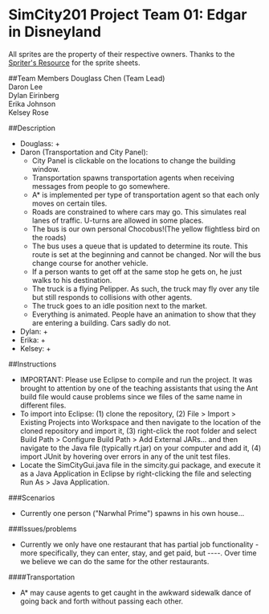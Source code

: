 SimCity201 Project Team 01: Edgar in Disneyland
===============================================

All sprites are the property of their respective owners.
Thanks to the [Spriter's Resource](http://www.spriters-resource.com/) for the sprite sheets.

##Team Members
Douglass Chen (Team Lead) <br>
Daron Lee <br>
Dylan Eirinberg <br>
Erika Johnson <br>
Kelsey Rose <br>

##Description

+ Douglass:
	+  
+ Daron (Transportation and City Panel): 
	+ City Panel is clickable on the locations to change the building window.
	+ Transportation spawns transportation agents when receiving messages from people to go somewhere.
	+ A* is implemented per type of transportation agent so that each only moves on certain tiles.
	+ Roads are constrained to where cars may go. This simulates real lanes of traffic. U-turns are allowed in some places.
	+ The bus is our own personal Chocobus!(The yellow flightless bird on the roads)
	+ The bus uses a queue that is updated to determine its route. This route is set at the beginning and cannot be changed. Nor will the bus change course for another vehicle.
	+ If a person wants to get off at the same stop he gets on, he just walks to his destination.
	+ The truck is a flying Pelipper. As such, the truck may fly over any tile but still responds to collisions with other agents.
	+ The truck goes to an idle position next to the market.
	+ Everything is animated. People have an animation to show that they are entering a building. Cars sadly do not.
+ Dylan: 
	+ 
+ Erika: 
	+ 
+ Kelsey: 
	+ 

##Instructions
+ IMPORTANT: Please use Eclipse to compile and run the project. It was brought to attention by one of the teaching assistants that using the Ant build file would cause problems since we files of the same name in different files.
+ To import into Eclipse: (1) clone the repository, (2) File > Import > Existing Projects into Workspace and then navigate to the location of the cloned repository and import it, (3) right-click the root folder and select Build Path > Configure Build Path > Add External JARs... and then navigate to the Java file (typically rt.jar) on your computer and add it, (4) import JUnit by hovering over errors in any of the unit test files.
+ Locate the SimCityGui.java file in the simcity.gui package, and execute it as a Java Application in Eclipse by right-clicking the file and selecting Run As > Java Application.

###Scenarios
+ Currently one person ("Narwhal Prime") spawns in his own house...

###Issues/problems
+ Currently we only have one restaurant that has partial job functionality - more specifically, they can enter, stay, and get paid, but ----. Over time we believe we can do the same for the other restaurants.

####Transportation
+ A* may cause agents to get caught in the awkward sidewalk dance of going back and forth without passing each other.
